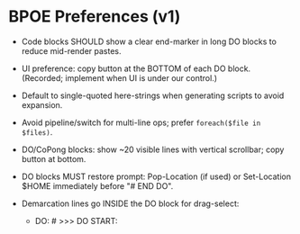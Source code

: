 # BPOE Preferences (v1)

- Code blocks SHOULD show a clear end-marker in long DO blocks to reduce mid-render pastes.
- UI preference: copy button at the BOTTOM of each DO block. (Recorded; implement when UI is under our control.)
- Default to single-quoted here-strings when generating scripts to avoid expansion.
- Avoid pipeline/switch for multi-line ops; prefer `foreach($file in $files)`.

- DO/CoPong blocks: show ~20 visible lines with vertical scrollbar; copy button at bottom.

- DO blocks MUST restore prompt: Pop-Location (if used) or Set-Location $HOME immediately before "# END DO".

- Demarcation lines go INSIDE the DO block for drag-select:

  - DO:    # >>> DO START: <title>  …  # <<< DO END

  - CoPong: wrap the fenced JSON with <!-- COPONG:BEGIN <title> --> / <!-- COPONG:END -->

- Default to ~20 visible lines with vertical scrollbar for DO/CoPong code.

- Never use ChatGPT Automations/tasks. All scheduling and notifications must originate from repo workflows (CI) and files under `/index`.

- DO blocks are numbered & timestamped in a header comment; `# END DO` footer must appear after a final Set-Location $HOME.

- Default ~20 visible lines with vertical scrollbar for DO/CoPong code; copy button at bottom.
